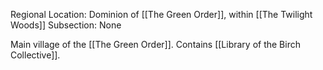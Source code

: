 Regional Location: Dominion of [[The Green Order]], within [[The Twilight Woods]]
Subsection: None

Main village of the [[The Green Order]]. Contains [[Library of the Birch Collective]]. 